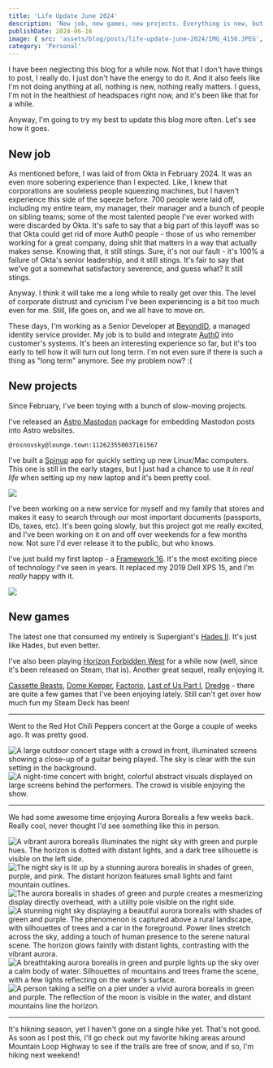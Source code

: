 ```yaml
---
title: 'Life Update June 2024'
description: 'New job, new games, new projects. Everything is new, but somehow it all feels the same.'
publishDate: 2024-06-16
image: { src: 'assets/blog/posts/life-update-june-2024/IMG_4156.JPEG', alt: 'A stunning night sky displaying a beautiful aurora borealis with shades of green and purple. The phenomenon is captured above a rural landscape, with silhouettes of trees and a car in the foreground. Power lines stretch across the sky, adding a touch of human presence to the serene natural scene. The horizon glows faintly with distant lights, contrasting with the vibrant aurora.' }
category: 'Personal'
---
```


I have been neglecting this blog for a while now. Not that I don't have things to post, I really do. I just don't have the energy to do it. And it also feels like I'm not doing anything at all, nothing is new, nothing really matters. I guess, I'm not in the healthiest of headspaces right now, and it's been like that for a while.

Anyway, I'm going to try my best to update this blog more often. Let's see how it goes.

## New job

As mentioned before, I was laid of from Okta in February 2024. It was an even more sobering experience than I expected. Like, I knew that corporations are souleless people squeezing machines, but I haven't experience this side of the sqeeze before. 700 people were laid off, including my entire team, my manager, their manager and a bunch of people on sibling teams; some of the most talented people I've ever worked with were discarded by Okta. It's safe to say that a big part of this layoff was so that Okta could get rid of more Auth0 people - those of us who remember working for a great company, doing shit that matters in a way that actually makes sense. Knowing that, it still stings. Sure, it's not our fault - it's 100% a failure of Okta's senior leadership, and it still stings. It's fair to say that we've got a somewhat satisfactory severence, and guess what? It still stings.

Anyway. I think it will take me a long while to really get over this. The level of corporate distrust and cynicism I've been experiencing is a bit too much even for me. Still, life goes on, and we all have to move on.

These days, I'm working as a Senior Developer at [BeyondID](https://beyondid.com/), a managed identity service provider. My job is to build and integrate [Auth0](https://auth0.com/) into customer's systems. It's been an interesting experience so far, but it's too early to tell how it will turn out long term. I'm not even sure if there is such a thing as "long term" anymore. See my problem now? :(

## New projects

Since February, I've been toying with a bunch of slow-moving projects. 

I've released an [Astro Mastodon](https://github.com/rosnovsky/astro-mastodon) package for embedding Mastodon posts into Astro websites.

`@rosnovsky@lounge.town:112623550037161567` 

I've built a [Spinup](https://github.com/rosnovsky/spinup) app for quickly setting up new Linux/Mac computers. This one is still in the early stages, but I just had a chance to use it *in real life* when setting up my new laptop and it's been pretty cool. 

![](assets/blog/posts/life-update-june-2024/spinup.png)

I've been working on a new service for myself and my family that stores and makes it easy to search through our most important documents (passports, IDs, taxes, etc). It's been going slowly, but this project got me really excited, and I've been working on it on and off over weekends for a few months now. Not sure I'd ever release it to the public, but who knows.

I've just build my first laptop - a [Framework 16](https://frame.work/products/laptop16-diy-amd-7040). It's the most exciting piece of technology I've seen in years. It replaced my 2019 Dell XPS 15, and I'm *really* happy with it.

![](assets/blog/posts/life-update-june-2024/framework16.png)

## New games

The latest one that consumed my entirely is Supergiant's [Hades II](https://www.supergiantgames.com/games/hades-ii/). It's just like Hades, but even better. 

I've also been playing [Horizon Forbidden West](https://www.guerrilla-games.com/games/) for a while now (well, since it's been released on Steam, that is). Another great sequel, really enjoying it.

[Cassette Beasts](https://www.cassettebeasts.com/), [Dome Keeper](https://store.steampowered.com/app/1637320/Dome_Keeper/), [Factorio](https://www.factorio.com/), [Last of Us Part I](https://store.steampowered.com/agecheck/app/1888930/), [Dredge](https://www.dredge.game/) - there are quite a few games that I've been enjoying lately. Still can't get over how much fun my Steam Deck has been!

---

Went to the Red Hot Chili Peppers concert at the Gorge a couple of weeks ago. It was pretty good.

![A large outdoor concert stage with a crowd in front, illuminated screens showing a close-up of a guitar being played. The sky is clear with the sun setting in the background.](assets/blog/posts/life-update-june-2024/IMG_4241.JPEG)
![A night-time concert with bright, colorful abstract visuals displayed on large screens behind the performers. The crowd is visible enjoying the show.](assets/blog/posts/life-update-june-2024/IMG_4263.JPEG)

---

We had some awesome time enjoying Aurora Borealis a few weeks back. Really cool, never thought I'd see something like this in person.

![A vibrant aurora borealis illuminates the night sky with green and purple hues. The horizon is dotted with distant lights, and a dark tree silhouette is visible on the left side.](assets/blog/posts/life-update-june-2024/IMG_4141.JPEG)
![The night sky is lit up by a stunning aurora borealis in shades of green, purple, and pink. The distant horizon features small lights and faint mountain outlines.](assets/blog/posts/life-update-june-2024/IMG_4145.JPEG)
![The aurora borealis in shades of green and purple creates a mesmerizing display directly overhead, with a utility pole visible on the right side.](assets/blog/posts/life-update-june-2024/IMG_4150.JPEG)
![A stunning night sky displaying a beautiful aurora borealis with shades of green and purple. The phenomenon is captured above a rural landscape, with silhouettes of trees and a car in the foreground. Power lines stretch across the sky, adding a touch of human presence to the serene natural scene. The horizon glows faintly with distant lights, contrasting with the vibrant aurora.](assets/blog/posts/life-update-june-2024/IMG_4156.JPEG)
![A breathtaking aurora borealis in green and purple lights up the sky over a calm body of water. Silhouettes of mountains and trees frame the scene, with a few lights reflecting on the water's surface.](assets/blog/posts/life-update-june-2024/IMG_4161.JPEG)
![A person taking a selfie on a pier under a vivid aurora borealis in green and purple. The reflection of the moon is visible in the water, and distant mountains line the horizon.](assets/blog/posts/life-update-june-2024/IMG_4167.JPEG)

---

It's hikning season, yet I haven't gone on a single hike yet. That's not good. As soon as I post this, I'll go check out my favorite hiking areas around Mountain Loop Highway to see if the trails are free of snow, and if so, I'm hiking next weekend!

